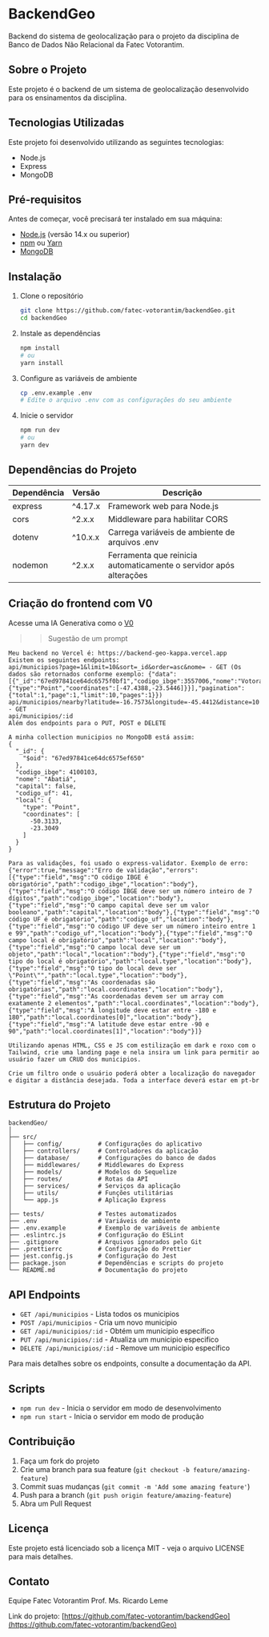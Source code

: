# BackendGeo

Backend do sistema de geolocalização para o projeto da disciplina de Banco de Dados Não Relacional da Fatec Votorantim.

## Sobre o Projeto

Este projeto é o backend de um sistema de geolocalização desenvolvido para os ensinamentos da disciplina. 

## Tecnologias Utilizadas

Este projeto foi desenvolvido utilizando as seguintes tecnologias:

- Node.js
- Express
- MongoDB

## Pré-requisitos

Antes de começar, você precisará ter instalado em sua máquina:

- [Node.js](https://nodejs.org/) (versão 14.x ou superior)
- [npm](https://www.npmjs.com/) ou [Yarn](https://yarnpkg.com/)
- [MongoDB](https://cloud.mongodb.com/) 

## Instalação

1. Clone o repositório
   ```bash
   git clone https://github.com/fatec-votorantim/backendGeo.git
   cd backendGeo
   ```

2. Instale as dependências
   ```bash
   npm install
   # ou
   yarn install
   ```

3. Configure as variáveis de ambiente
   ```bash
   cp .env.example .env
   # Edite o arquivo .env com as configurações do seu ambiente
   ```

4. Inicie o servidor
   ```bash
   npm run dev
   # ou
   yarn dev
   ```

## Dependências do Projeto

| Dependência | Versão | Descrição |
|-------------|--------|-----------|
| express | ^4.17.x | Framework web para Node.js |
| cors | ^2.x.x | Middleware para habilitar CORS |
| dotenv | ^10.x.x | Carrega variáveis de ambiente de arquivos .env |
| nodemon | ^2.x.x | Ferramenta que reinicia automaticamente o servidor após alterações |

## Criação do frontend com V0
Acesse uma IA Generativa como o [V0](https://v0.dev)

>> Sugestão de um prompt
```
Meu backend no Vercel é: https://backend-geo-kappa.vercel.app
Existem os seguintes endpoints:
api/municipios?page=1&limit=10&sort=_id&order=asc&nome= - GET (Os dados são retornados conforme exemplo: {"data":[{"_id":"67ed97841ce64dc6575f0bf1","codigo_ibge":3557006,"nome":"Votorantim","capital":false,"codigo_uf":35,"local":{"type":"Point","coordinates":[-47.4388,-23.5446]}}],"pagination":{"total":1,"page":1,"limit":10,"pages":1}})
api/municipios/nearby?latitude=-16.7573&longitude=-45.4412&distance=10 - GET
api/municipios/:id
Além dos endpoints para o PUT, POST e DELETE

A minha collection municipios no MongoDB está assim:
{
  "_id": {
    "$oid": "67ed97841ce64dc6575ef650"
  },
  "codigo_ibge": 4100103,
  "nome": "Abatiá",
  "capital": false,
  "codigo_uf": 41,
  "local": {
    "type": "Point",
    "coordinates": [
      -50.3133,
      -23.3049
    ]
  }
}

Para as validações, foi usado o express-validator. Exemplo de erro:
{"error":true,"message":"Erro de validação","errors":[{"type":"field","msg":"O código IBGE é obrigatório","path":"codigo_ibge","location":"body"},{"type":"field","msg":"O código IBGE deve ser um número inteiro de 7 dígitos","path":"codigo_ibge","location":"body"},{"type":"field","msg":"O campo capital deve ser um valor booleano","path":"capital","location":"body"},{"type":"field","msg":"O código UF é obrigatório","path":"codigo_uf","location":"body"},{"type":"field","msg":"O código UF deve ser um número inteiro entre 1 e 99","path":"codigo_uf","location":"body"},{"type":"field","msg":"O campo local é obrigatório","path":"local","location":"body"},{"type":"field","msg":"O campo local deve ser um objeto","path":"local","location":"body"},{"type":"field","msg":"O tipo do local é obrigatório","path":"local.type","location":"body"},{"type":"field","msg":"O tipo do local deve ser \"Point\"","path":"local.type","location":"body"},{"type":"field","msg":"As coordenadas são obrigatórias","path":"local.coordinates","location":"body"},{"type":"field","msg":"As coordenadas devem ser um array com exatamente 2 elementos","path":"local.coordinates","location":"body"},{"type":"field","msg":"A longitude deve estar entre -180 e 180","path":"local.coordinates[0]","location":"body"},{"type":"field","msg":"A latitude deve estar entre -90 e 90","path":"local.coordinates[1]","location":"body"}]}

Utilizando apenas HTML, CSS e JS com estilização em dark e roxo com o Tailwind, crie uma landing page e nela insira um link para permitir ao usuário fazer um CRUD dos municipios. 

Crie um filtro onde o usuário poderá obter a localização do navegador e digitar a distância desejada. Toda a interface deverá estar em pt-br
```

## Estrutura do Projeto

```
backendGeo/
│
├── src/
│   ├── config/          # Configurações do aplicativo
│   ├── controllers/     # Controladores da aplicação
│   ├── database/        # Configurações do banco de dados
│   ├── middlewares/     # Middlewares do Express
│   ├── models/          # Modelos do Sequelize
│   ├── routes/          # Rotas da API
│   ├── services/        # Serviços da aplicação
│   ├── utils/           # Funções utilitárias
│   └── app.js           # Aplicação Express
│
├── tests/               # Testes automatizados
├── .env                 # Variáveis de ambiente
├── .env.example         # Exemplo de variáveis de ambiente
├── .eslintrc.js         # Configuração do ESLint
├── .gitignore           # Arquivos ignorados pelo Git
├── .prettierrc          # Configuração do Prettier
├── jest.config.js       # Configuração do Jest
├── package.json         # Dependências e scripts do projeto
└── README.md            # Documentação do projeto
```

## API Endpoints


- `GET /api/municipios` - Lista todos os municipios
- `POST /api/municipios` - Cria um novo municipio
- `GET /api/municipios/:id` - Obtém um municipio específico
- `PUT /api/municipios/:id` - Atualiza um municipio especifico
- `DELETE /api/municipios/:id` - Remove um municipio específico

Para mais detalhes sobre os endpoints, consulte a documentação da API.

## Scripts

- `npm run dev` - Inicia o servidor em modo de desenvolvimento
- `npm run start` - Inicia o servidor em modo de produção

## Contribuição

1. Faça um fork do projeto
2. Crie uma branch para sua feature (`git checkout -b feature/amazing-feature`)
3. Commit suas mudanças (`git commit -m 'Add some amazing feature'`)
4. Push para a branch (`git push origin feature/amazing-feature`)
5. Abra um Pull Request

## Licença

Este projeto está licenciado sob a licença MIT - veja o arquivo LICENSE para mais detalhes.

## Contato

Equipe Fatec Votorantim 
Prof. Ms. Ricardo Leme

Link do projeto: [https://github.com/fatec-votorantim/backendGeo](https://github.com/fatec-votorantim/backendGeo)